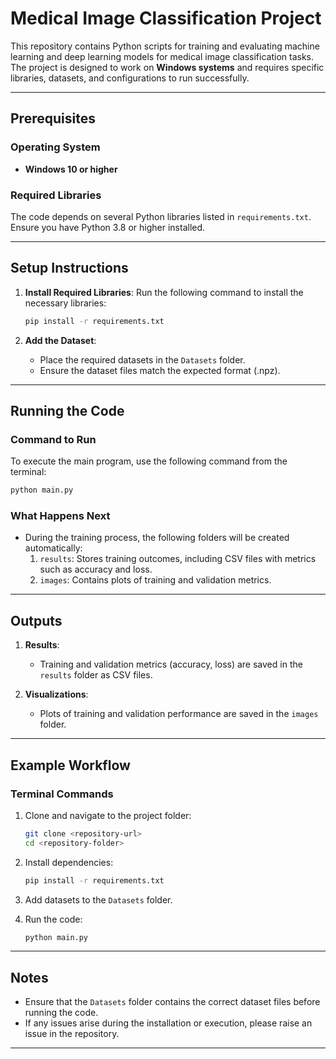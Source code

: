 # Medical Image Classification Project

This repository contains Python scripts for training and evaluating machine learning and deep learning models for medical image classification tasks. The project is designed to work on **Windows systems** and requires specific libraries, datasets, and configurations to run successfully.

---

## Prerequisites

### Operating System
- **Windows 10 or higher**

### Required Libraries
The code depends on several Python libraries listed in `requirements.txt`. Ensure you have Python 3.8 or higher installed.

---

## Setup Instructions

1. **Install Required Libraries**:
   Run the following command to install the necessary libraries:
   ```bash
   pip install -r requirements.txt
   ```

2. **Add the Dataset**:
   - Place the required datasets in the `Datasets` folder.
   - Ensure the dataset files match the expected format (.npz).

---

## Running the Code

### Command to Run
To execute the main program, use the following command from the terminal:
```bash
python main.py
```

### What Happens Next
- During the training process, the following folders will be created automatically:
  1. `results`: Stores training outcomes, including CSV files with metrics such as accuracy and loss.
  2. `images`: Contains plots of training and validation metrics.

---

## Outputs

1. **Results**:
   - Training and validation metrics (accuracy, loss) are saved in the `results` folder as CSV files.

2. **Visualizations**:
   - Plots of training and validation performance are saved in the `images` folder.

---

## Example Workflow

### Terminal Commands
1. Clone and navigate to the project folder:
   ```bash
   git clone <repository-url>
   cd <repository-folder>
   ```

2. Install dependencies:
   ```bash
   pip install -r requirements.txt
   ```

3. Add datasets to the `Datasets` folder.

4. Run the code:
   ```bash
   python main.py
   ```

---

## Notes
- Ensure that the `Datasets` folder contains the correct dataset files before running the code.
- If any issues arise during the installation or execution, please raise an issue in the repository.

---
